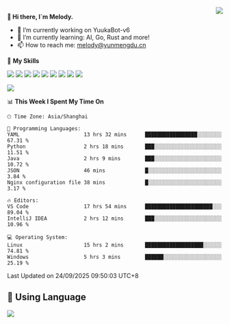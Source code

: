 <a href="#">
  <img align="right" src="https://github-readme-stats.vercel.app/api?username=melodyyuuka&count_private=true&show_icons=true" />
</a>

**👋 Hi there, I`m Melody.**

- 🔭 I’m currently working on YuukaBot-v6
- 🌱 I’m currently learning: AI, Go, Rust and more!
- 📫 How to reach me: melody@yunmengdu.cn

🌟 **My Skills** 

![](https://img.shields.io/badge/-Python-3e74a2?style=flat-square&logo=Python&logoColor=fff)
![](https://img.shields.io/badge/-Java-007396?style=flat-square&logo=OpenJDK&logoColor=fff)
![](https://img.shields.io/badge/-Node.js-339933?style=flat-square&logo=Node.js&logoColor=fff)
![](https://img.shields.io/badge/-Git-f05032?style=flat-square&logo=git&logoColor=fff)
![](https://img.shields.io/badge/-PostgreSQL-4169e1?style=flat-square&logo=PostgreSQL&logoColor=fff)
![](https://img.shields.io/badge/-Rust-000000?style=flat-square&logo=rust&logoColor=fff)
![](https://img.shields.io/badge/-VSCode-007acc?style=flat-square&logo=Visual-Studio-Code&logoColor=fff)
![](https://img.shields.io/badge/-FastAPI-009688?style=flat-square&logo=FastAPI&logoColor=fff)
![](https://img.shields.io/badge/-Linux-000000?style=flat-square&logo=Linux&logoColor=fff)


![](https://wakatime.com/badge/user/fa6dc0e2-47c5-4d2d-ae45-69fec6f2122c.svg)

<!--START_SECTION:waka-->
📊 **This Week I Spent My Time On** 

```text
🕑︎ Time Zone: Asia/Shanghai

💬 Programming Languages: 
YAML                     13 hrs 32 mins      █████████████████░░░░░░░░   67.31 % 
Python                   2 hrs 18 mins       ███░░░░░░░░░░░░░░░░░░░░░░   11.51 % 
Java                     2 hrs 9 mins        ███░░░░░░░░░░░░░░░░░░░░░░   10.72 % 
JSON                     46 mins             █░░░░░░░░░░░░░░░░░░░░░░░░    3.84 % 
Nginx configuration file 38 mins             █░░░░░░░░░░░░░░░░░░░░░░░░    3.17 % 

🔥 Editors: 
VS Code                  17 hrs 54 mins      ██████████████████████░░░   89.04 % 
IntelliJ IDEA            2 hrs 12 mins       ███░░░░░░░░░░░░░░░░░░░░░░   10.96 % 

💻 Operating System: 
Linux                    15 hrs 2 mins       ███████████████████░░░░░░   74.81 % 
Windows                  5 hrs 3 mins        ██████░░░░░░░░░░░░░░░░░░░   25.19 % 
```


 Last Updated on 24/09/2025 09:50:03 UTC+8
<!--END_SECTION:waka-->

## 🥰 **Using Language**

![](https://github-readme-stats.vercel.app/api/wakatime?username=MelodyYuyuko&layout=compact&hide_border=true)
